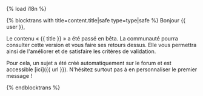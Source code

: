 {% load i18n %}

{% blocktrans with title=content.title|safe type=type|safe %}
Bonjour {{ user }},

Le contenu « {{ title }} » a été passé en bêta. La communauté pourra 
consulter cette version et vous faire ses retours dessus. Elle vous 
permettra ainsi de l'améliorer et de satisfaire les critères de validation.

Pour cela, un sujet a été créé automatiquement sur le forum et est accessible 
[ici]({{ url }}). N'hésitez surtout pas à en personnaliser le premier message !

{%  endblocktrans %}
